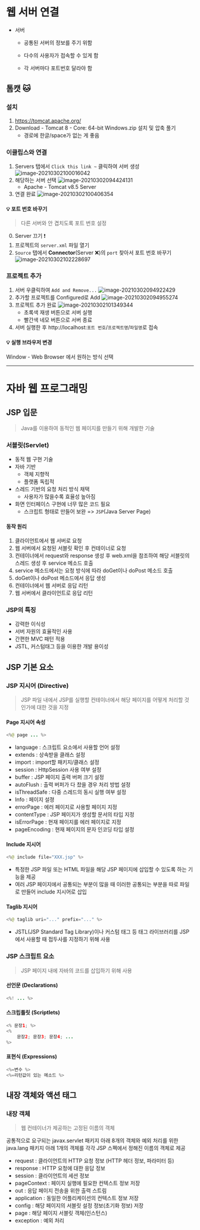 # 웹 서버 연결

- 서버

  - 공통된 서버의 정보를 주기 위함

  - 다수의 사용자가 접속할 수 있게 함

  - 각 서버마다 포트번호 달라야 함



## 톰캣 :cat:

### 설치

1. https://tomcat.apache.org/
2. Download - Tomcat 8 - Core: 64-bit Windows.zip 설치 및 압축 풀기
   - 경로에 한글/space가 없는 게 좋음

### 이클립스와 연결

1. Servers 탭에서 `Click this link ~` 클릭하여 서버 생성
   ![image-20210302100016042](../img/image-20210302100016042.png)
2. 해당하는 서버 선택
   ![image-20210302094424131](../img/image-20210302094424131.png)
   - Apache - Tomcat v8.5 Server
3. 연결 완료
   ![image-20210302100406354](../img/image-20210302100406354.png)

#### :bulb: 포트 번호 바꾸기

> 다른 서버와 안 겹치도록 포트 번호 설정

0. Server 끄기 :exclamation:
1. 프로젝트의 `server.xml` 파일 열기
2. `Source` 탭에서 **Connector**(Server :x:)의 `port` 찾아서 포트 번호 바꾸기
   ![image-20210302102228697](../img/image-20210302102228697.png)



### 프로젝트 추가

1. 서버 우클릭하여 `Add and Remove...`
   ![image-20210302094922429](../img/image-20210302094922429.png)
2. 추가할 프로젝트를 Configured로 Add
   ![image-20210302094955274](../img/image-20210302094955274.png)
3. 프로젝트 추가 완료
   ![image-20210302101349344](../img/image-20210302101349344.png)
   - 초록색 재생 버튼으로 서버 실행
   - 빨간색 네모 버튼으로 서버 종료
4. 서버 실행한 후 http://localhost:`포트 번호`/`프로젝트명`/`파일명`로 접속



#### :bulb: 실행 브라우저 변경

Window - Web Browser 에서 원하는 방식 선택



---



# 자바 웹 프로그래밍

##  JSP 입문

> Java를 이용하여 동적인 웹 페이지를 만들기 위해 개발한 기술



### 서블릿(Servlet)

- 동적 웹 구현 기술
- 자바 기반
  - 객체 지향적
  - 플랫폼 독립적
- 스레드 기반의 요청 처리 방식 채택
  - 사용자가 많을수록 효율성 높아짐
- 화면 인터페이스 구현에 너무 많은 코드 필요
  - 스크립트 형태로 만들어 보완 => `JSP`(Java Server Page)

#### 동작 원리

1. 클라이언트에서 웹 서버로 요청
2. 웹 서버에서 요청된 서블릿 확인 후 컨테이너로 요청
3. 컨테이너에서 request와 response 생성 후 web.xml을 참조하여 해당 서블릿의 스레드 생성 후 service 메소드 호출
4. service 메소드에서는 요청 방식에 따라 doGet이나 doPost 메소드 호출
5. doGet이나 doPost 메소드에서 응답 생성
6. 컨테이너에서 웹 서버로 응답 리턴
7. 웹 서버에서 클라이언트로 응답 리턴



### JSP의 특징

- 강력한 이식성
- 서버 자원의 효율적인 사용
- 간편한 MVC 패턴 적용
- JSTL, 커스텀태그 등을 이용한 개발 용이성



## JSP 기본 요소

### JSP 지시어 (Directive)

> JSP 파일 내에서 JSP를 실행할 컨테이너에서 해당 페이지를 어떻게 처리할 것인가에 대한 것을 지정

#### Page 지시어 속성

```java
<%@ page ... %>
```

- language : 스크립트 요소에서 사용할 언어 설정
- extends : 상속받을 클래스 설정
- import : import할 패키지/클래스 설정
- session : HttpSession 사용 여부 설정
- buffer : JSP 페이지 출력 버퍼 크기 설정
- autoFlush : 출력 버퍼가 다 찼을 경우 처리 방법 설정
- isThreadSafe : 다중 스레드의 동시 실행 여부 설정
- Info : 페이지 설졍
- errorPage : 에러 페이지로 사용할 페이지 지정
- contentType : JSP 페이지가 생성할 문서의 타입 지정
- isErrorPage : 현재 페이지를 에러 페이지로 지정
- pageEncoding : 현재 페이지의 문자 인코딩 타입 설정

#### Include 지시어

```java
<%@ include file="XXX.jsp" %>
```

- 특정한 JSP 파일 또는 HTML 파일을 해당 JSP 페이지에 삽입할 수 있도록 하는 기능을 제공
- 여러 JSP 페이지에서 공통되는 부분이 많을 때 이러한 공통되는 부분을 따로 파일로 만들어 include 지시어로 삽입

#### Taglib 지시어

```java
<%@ taglib uri="..." prefix="..." %>
```

- JSTL(JSP Standard Tag Library)이나 커스텀 태그 등 태그 라이브러리를 JSP에서 사용할 때 접두사를 지정하기 위해 사용



### JSP 스크립트 요소

> JSP 페이지 내에 자바의 코드를 삽입하기 위해 사용

#### 선언문 (Declarations)

```java
<%! ... %>
```

#### 스크립틀릿 (Scriptlets)

```java
<% 문장1; %>
<%
    문장2; 문장3; 문장4; ...
%>
```

#### 표현식 (Expressions)

```java
<%=변수 %>
<%=리턴값이 있는 메소드 %>
```



## 내장 객체와 액션 태그

### 내장 객체

> 웹 컨테이너가 제공하는 고정된 이름의 객체

공통적으로 요구되는 javax.servlet 패키지 아래 8개의 객체와 예외 처리를 위한 java.lang 패키지 아래 1개의 객체를 각각 JSP 스펙에서 정해진 이름의 객체로 제공

- request : 클라이언트의 HTTP 요청 정보 (HTTP 헤더 정보, 파라미터 등)
- response : HTTP 요청에 대한 응답 정보
- session : 클라이언트의 세션 정보
- pageContext : 페이지 실행에 필요한 컨텍스트 정보 저장
- out : 응답 페이지 전송을 위한 출력 스트림
- application : 동일한 어플리케이션의 컨텍스트 정보 저장
- config : 해당 페이지의 서블릿 설정 정보(초기화 정보) 저장
- page : 해당 페이지 서블릿 객체(인스턴스)
- exception : 예외 처리